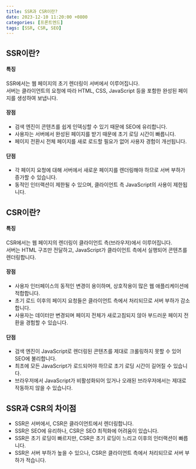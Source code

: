 ```yaml
---
title: SSR과 CSR이란?
date: 2023-12-10 11:20:00 +0800
categories: [프론트엔드]
tags: [SSR, CSR, SEO]
---
```


## **SSR이란?**

#### **특징**
SSR에서는 웹 페이지의 초기 렌더링이 서버에서 이루어집니다.  
서버는 클라이언트의 요청에 따라 HTML, CSS, JavaScript 등을 포함한 완성된 페이지를 생성하여 보냅니다.  

#### **장점**
- 검색 엔진이 콘텐츠를 쉽게 인덱싱할 수 있기 때문에 SEO에 유리합니다.  
- 사용자는 서버에서 완성된 페이지를 받기 때문에 초기 로딩 시간이 빠릅니다.  
- 페이지 전환시 전체 페이지를 새로 로드할 필요가 없어 사용자 경험이 개선됩니다.  

#### **단점**
- 각 페이지 요청에 대해 서버에서 새로운 페이지를 렌더링해야 하므로 서버 부하가 증가할 수 있습니다.  
- 동적인 인터랙션이 제한될 수 있으며, 클라이언트 측 JavaScript의 사용이 제한됩니다.  

## **CSR이란?**

#### **특징**
CSR에서는 웹 페이지의 렌더링이 클라이언트 측(브라우저)에서 이루어집니다.  
서버는 HTML 구조만 전달하고, JavaScript가 클라이언트 측에서 실행되어 콘텐츠를 렌더링합니다.  

#### **장점**
- 사용자 인터페이스의 동적인 변경이 용이하며, 상호작용이 많은 웹 애플리케이션에 적합합니다.  
- 초기 로드 이후의 페이지 요청들은 클라이언트 측에서 처리되므로 서버 부하가 감소합니다.  
- 사용자는 데이터만 변경되며 페이지 전체가 새로고침되지 않아 부드러운 페이지 전환을 경험할 수 있습니다.  

#### **단점**
- 검색 엔진이 JavaScript로 렌더링된 콘텐츠를 제대로 크롤링하지 못할 수 있어 SEO에 불리합니다.  
- 최초에 모든 JavaScript가 로드되어야 하므로 초기 로딩 시간이 길어질 수 있습니다.  
- 브라우저에서 JavaScript가 비활성화되어 있거나 오래된 브라우저에서는 제대로 작동하지 않을 수 있습니다.  

## **SSR과 CSR의 차이점**

- SSR은 서버에서, CSR은 클라이언트에서 렌더링합니다.  
- SSR은 SEO에 유리하나, CSR은 SEO 최적화에 어려움이 있습니다.  
- SSR은 초기 로딩이 빠르지만, CSR은 초기 로딩이 느리고 이후의 인터랙션이 빠릅니다.  
- SSR은 서버 부하가 높을 수 있으나, CSR은 클라이언트 측에서 처리되므로 서버 부하가 적습니다.  